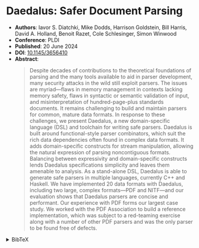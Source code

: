 # Daedalus: Safer Document Parsing

- **Authors**: Iavor S. Diatchki, Mike Dodds, Harrison Goldstein, Bill Harris, David A. Holland, Benoit Razet, Cole Schlesinger, Simon Winwood
- **Conference**: PLDI
- **Published**: 20 June 2024
- **DOI**: [10.1145/3656410](https://doi.org/10.1145/3656410)
- **Abstract**:
  > Despite decades of contributions to the theoretical foundations of parsing
  > and the many tools available to aid in parser development, many security
  > attacks in the wild still exploit parsers. The issues are myriad—flaws in
  > memory management in contexts lacking memory safety, flaws in syntactic or
  > semantic validation of input, and misinterpretation of hundred-page-plus
  > standards documents. It remains challenging to build and maintain parsers
  > for common, mature data formats. In response to these challenges, we present
  > Daedalus, a new domain-specific language (DSL) and toolchain for writing
  > safe parsers. Daedalus is built around functional-style parser combinators,
  > which suit the rich data dependencies often found in complex data formats.
  > It adds domain-specific constructs for stream manipulation, allowing the
  > natural expression of parsing noncontiguous formats. Balancing between
  > expressivity and domain-specific constructs lends Daedalus specifications
  > simplicity and leaves them amenable to analysis. As a stand-alone DSL,
  > Daedalus is able to generate safe parsers in multiple languages, currently
  > C++ and Haskell. We have implemented 20 data formats with Daedalus,
  > including two large, complex formats—PDF and NITF—and our evaluation shows
  > that Daedalus parsers are concise and performant. Our experience with PDF
  > forms our largest case study. We worked with the PDF Association to build a
  > reference implementation, which was subject to a red-teaming exercise along
  > with a number of other PDF parsers and was the only parser to be found free
  > of defects.

<!-- markdownlint-disable no-inline-html -->
<details>
<summary>BibTeX</summary>

```bibtex
@article{10.1145/3656410,
  author = {Diatchki, Iavor S. and Dodds, Mike and Goldstein, Harrison and Harris,
    Bill and Holland, David A. and Razet, Benoit and Schlesinger, Cole and Winwood, Simon},
  title = {Daedalus: Safer Document Parsing},
  year = {2024},
  issue_date = {June 2024},
  publisher = {Association for Computing Machinery},
  address = {New York, NY, USA},
  volume = {8},
  number = {PLDI},
  url = {https://doi.org/10.1145/3656410},
  doi = {10.1145/3656410},
  abstract = {Despite decades of contributions to the theoretical foundations of
    parsing and the many tools available to aid in parser development, many security
    attacks in the wild still exploit parsers. The issues are myriad—flaws in memory
    management in contexts lacking memory safety, flaws in syntactic or semantic
    validation of input, and misinterpretation of hundred-page-plus standards
    documents. It remains challenging to build and maintain parsers for common,
    mature data formats. In response to these challenges, we present Daedalus, a new
    domain-specific language (DSL) and toolchain for writing safe parsers. Daedalus
    is built around functional-style parser combinators, which suit the rich data
    dependencies often found in complex data formats. It adds domain-specific
    constructs for stream manipulation, allowing the natural expression of parsing
    noncontiguous formats. Balancing between expressivity and domain-specific
    constructs lends Daedalus specifications simplicity and leaves them amenable to
    analysis. As a stand-alone DSL, Daedalus is able to generate safe parsers in
    multiple languages, currently C++ and Haskell. We have implemented 20 data
    formats with Daedalus, including two large, complex formats—PDF and NITF—and our
    evaluation shows that Daedalus parsers are concise and performant. Our
    experience with PDF forms our largest case study. We worked with the PDF
    Association to build a reference implementation, which was subject to a
    red-teaming exercise along with a number of other PDF parsers and was the only
    parser to be found free of defects.},
  journal = {Proc. ACM Program. Lang.},
  month = jun,
  articleno = {180},
  numpages = {25},
  keywords = {Format definition languages, NITF, PDF, binary data formats}
}
```

</details>
<!-- markdownlint-restore -->
